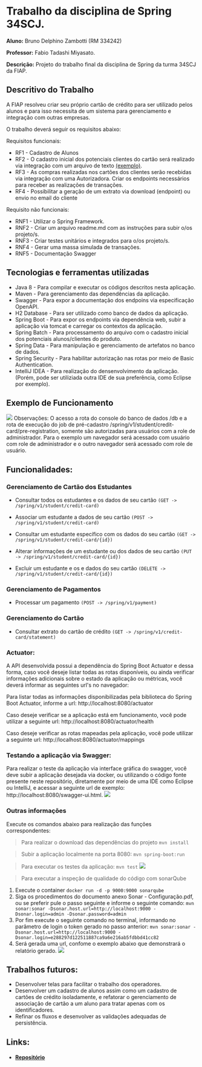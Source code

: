 # Trabalho da disciplina de Spring 34SCJ.
**Aluno:** Bruno Delphino Zambotti (RM 334242)

**Professor:** Fabio Tadashi Miyasato.

**Descrição:** Projeto do trabalho final da disciplina de Spring da turma 34SCJ da FIAP.

## Descritivo do Trabalho
A FIAP resolveu criar seu próprio cartão de crédito para ser utilizado pelos alunos e para isso necessita de um sistema para gerenciamento e integração com outras empresas.

O trabalho deverá seguir os requisitos abaixo:

Requisitos funcionais:
- RF1 - Cadastro de Alunos
- RF2 - O cadastro inicial dos potenciais clientes do cartão será realizado via integração com um arquivo de texto
 [(exemplo)](https://drive.google.com/open?id=19ILqrYjOEe4C840ZRwhKDauvhDZCKc).
- RF3 - As compras realizadas nos cartões dos clientes serão recebidas via integração com uma Autorizadora. 
Criar os endpoints necessários para receber as realizações de transações.
- RF4 - Possibilitar a geração de um extrato via download (endpoint) ou envio no email do cliente 

Requisito não funcionais:
- RNF1 - Utilizar o Spring Framework.
- RNF2 - Criar um arquivo readme.md com as instruções para subir o/os projeto/s.
- RNF3 - Criar testes unitários e integrados para o/os projeto/s.
- RNF4 - Gerar uma massa simulada de transações.
- RNF5 - Documentação Swagger

## Tecnologias e ferramentas utilizadas
- Java 8 - Para compilar e executar os códigos descritos nesta aplicação.
- Maven - Para gerenciamento das dependências da aplicação.
- Swagger - Para expor a documentação dos endpoins via especificação OpenAPI.
- H2 Database - Para ser utilizado como banco de dados da aplicação.
- Spring Boot - Para expor os endpoints via dependência web, subir a aplicação via tomcat e carregar os contextos da aplicação.
- Spring Batch - Para processamento do arquivo com o cadastro inicial dos potenciais alunos/clientes do produto.
- Spring Data - Para manipulação e gerenciamento de artefatos no banco de dados.
- Spring Security - Para habilitar autorização nas rotas por meio de Basic Authentication.
- IntelliJ IDEA - Para realização do densenvolvimento da aplicação. (Porém, pode ser utiliziada outra IDE de sua preferência, como Eclipse por exemplo).

## Exemplo de Funcionamento
![](example.gif)
Observações: O acesso a rota do console do banco de dados /db e a rota de execução do job de pré-cadastro  /spring/v1/student/credit-card/pre-registration,
somente são autorizadas para usuários com a role de administrador. Para o exemplo um navegador será acessado com usuário com role de administrador e o outro navegador será acessado com role de usuário.

## Funcionalidades:

### Gerenciamento de Cartão dos Estudantes

- Consultar todos os estudantes e os dados de seu cartão
```(GET -> /spring/v1/student/credit-card)```

- Associar um estudante a dados de seu cartão
```(POST -> /spring/v1/student/credit-card)```

- Consultar um estudante específico com os dados do seu cartão
```(GET -> /spring/v1/student/credit-card/{id})```

- Alterar informações de um estudante ou dos dados de seu cartão
```(PUT -> /spring/v1/student/credit-card/{id})```

- Excluir um estudante e os e dados do seu cartão
```(DELETE -> /spring/v1/student/credit-card/{id})```

### Gerenciamento de Pagamentos

- Processar um pagamento
```(POST -> /spring/v1/payment)```

### Gerenciamento do Cartão
- Consultar extrato do cartão de crédito
```(GET -> /spring/v1/credit-card/statement)```

### Actuator:

A API desenvolvida possui a dependência do Spring Boot Actuator e dessa forma, caso você deseje listar todas as rotas disponíveis, ou ainda verificar informações adicionais sobre o estado da aplicação ou métricas, você deverá informar as seguintes url's no navegador: 

Para listar todas as informações disponibilizadas pela biblioteca do Spring Boot Actuator, informe a url: http://localhost:8080/actuator

Caso deseje verificar se a aplicação está em funcionamento, você pode utilizar a seguinte url: http://localhost:8080/actuator/health

Caso deseje verificar as rotas mapeadas pela aplicação, você pode utilizar a seguinte url: http://localhost:8080/actuator/mappings


### Testando a aplicação via Swagger:
Para realizar o teste da aplicação via interface gráfica do swagger, você deve subir a aplicação desejada via docker, ou utilizando o código fonte presente neste repositório, diretamente por meio de uma IDE como Eclipse ou IntelliJ, e acessar a seguinte url de exemplo: http://localhost:8080/swagger-ui.html.
![](swagger.png)

### Outras informações
Execute os comandos abaixo para realização das funções correspondentes:
> Para realizar o download das dependências do projeto ```mvn install``` 

> Subir a aplicação localmente na porta 8080:
```mvn spring-boot:run``` 

> Para executar os testes da aplicação:
```mvn test```
![](coverage.gif)

> Para executar a inspeção de qualidade do código com sonarQube
1. Execute o container 
```docker run -d -p 9000:9000 sonarqube```
2. Siga os procedimentos do documento anexo Sonar - Configuração.pdf, ou se preferir pule o passo seguinte e informe o seguinte comando:
```mvn sonar:sonar -Dsonar.host.url=http://localhost:9000 -Dsonar.login=admin -Dsonar.password=admin```
3. Por fim execute o seguinte comando no terminal, informando no parâmetro de login o token gerado no passo anterior:
```mvn sonar:sonar -Dsonar.host.url=http://localhost:9000 -Dsonar.login=e288297d122511887ca9a6e216ab5fdbbd41cc82```
4. Será gerada uma url, confome o exemplo abaixo que demonstrará o relatório gerado.
![](sonar-scan.png)

## Trabalhos futuros: 
- Desenvolver telas para facilitar o trabalho dos operadores.
- Desenvolver um cadastro de alunos assim como um cadastro de cartões de crédito isoladamente, e refatorar o gerenciamento de associação de cartão a um aluno para tratar apenas com os identificadores. 
- Refinar os fluxos e desenvolver as validações adequadas de persistência.

## Links:

- #### [Repositório](https://github.com/bruno-zambotti/trabalho-spring-34scj)